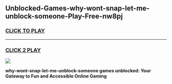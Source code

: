 
## Unblocked-Games-why-wont-snap-let-me-unblock-someone-Play-Free-nw8pj
<h3>
<a href="https://premium76.site?title=why-wont-snap-let-me-unblock-someone&ref=18A1">CLICK TO PLAY</a></h3>
<hr>

<h3>
<a href="https://premium76.site?title=why-wont-snap-let-me-unblock-someone&ref=18A1">CLICK 2 PLAY</a>
  
</h3>

<a href="https://premium76.site?title=why-wont-snap-let-me-unblock-someone&ref=18A1"><img src="https://clearcache.store/games.png"></a>


**why-wont-snap-let-me-unblock-someone games unblocked: Your Gateway to Fun and Accessible Online Gaming**
